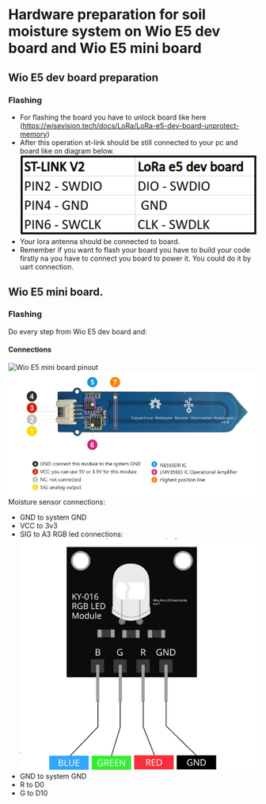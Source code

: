 # Hardware preparation for soil moisture system on Wio E5 dev board and Wio E5 mini board
## Wio E5 dev board preparation
### Flashing
* For flashing the board you have to unlock board like here (https://wisevision.tech/docs/LoRa/LoRa-e5-dev-board-unprotect-memory)
* After this operation st-link should be still connected to your pc and board like on diagram below.
![Connection diagram](st-link.png) 
* Your lora antenna should be connected to board.
* Remember if you want fo flash your board you have to build your code firstly na you have to connect you board to power it. You could do it by uart connection.
## Wio E5 mini board.
### Flashing
Do every step from Wio E5 dev board and:
#### Connections
![Wio E5 mini board pinout](loar-e5_mini_pinout.png) 
![GROVE moisture capicity sensor pinout](pin_out_moisture_grove.jpg) 
Moisture sensor connections:
* GND to system GND
* VCC to 3v3
* SIG to A3
RGB led connections:
![RGB pin out](rgb_pin_out.png) 
* GND to system GND
* R to D0
* G to D10

